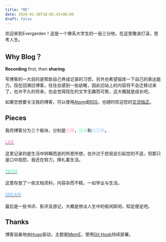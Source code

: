```yaml
---
title: "ME"
date: 2020-01-30T18:05:43+08:00
draft: false
---
```


欢迎来到Evergarden！这是一个佛系大学生的一亩三分地，在这里撒泼打滚，思考人生。

## Why Blog？

**Recording** first, then **sharing**. 

写博客的一大目的是帮助自己养成记录的习惯，另外也希望锻炼一下自己的表达能力。现在回溯旧博客，往往会感到一些幼稚，因此旧站上的内容将不会迁移过来了，也许不久的将来，也会觉得现在的文字无趣而可笑，这大概就是成长吧。

如果您想要关注我的博客，可以使用[Atom](../atom.xml)或[RSS](../rss.xml)，也随时欢迎您的[交流指正](mailto:wangshaohang.0416.china@gmail.com)。



## Pieces

我将博客分为三个板块，分别是<font color="#f9c">日常</font>，<font color="#7eb">技术</font>和<font color="#9cf">白日梦</font>。

#### [<font color="#f9c">LIFE</font>](../life/)

这里记录的是生活中转瞬而逝的所思所想，也许过于悲观会引起您的不适，但那只是口中抱怨，我还在努力，挣扎着生活。

#### [<font color="#7eb">TECH</font>](../tech/)

这里存放了一些文档资料，内容杂而不精，一如学业与生活。

#### [<font color="#9cf">DREAM</font>](../dream/)

最后是一些书评、影评及游记，大概是惨淡人生中的偷闲即闲，知足便足吧。



## Thanks

博客自豪地由[Hugo](https://gohugo.io/)驱动，主题是[MemE](https://github.com/reuixiy/hugo-theme-meme)，使用[Git Hook](https://git.everness.me/Everness/blog)持续部署。